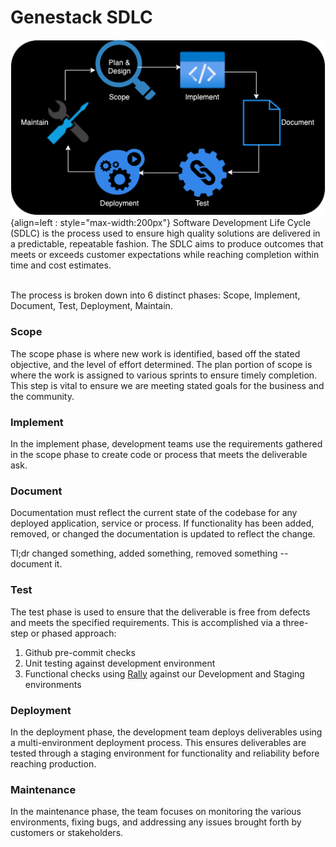 # Genestack SDLC

![SDLC](assets/images/sdlc.png){align=left : style="max-width:200px"}
Software Development Life Cycle (SDLC) is the process used to ensure high quality solutions are delivered in a predictable, repeatable fashion. The SDLC aims to produce outcomes that meets or exceeds customer expectations while reaching completion within time and cost estimates.

<br />The process is broken down into 6 distinct phases:
Scope, Implement, Document, Test, Deployment, Maintain.

### Scope

The scope phase is where new work is identified, based off the stated objective, and the level of effort determined. The plan portion of scope is where the work is assigned to various sprints to ensure timely completion. This step is vital to ensure we are meeting stated goals for the business and the community.

### Implement

In the implement phase, development teams use the requirements gathered in the scope phase to create code or process that meets the deliverable ask.

### Document

Documentation must reflect the current state of the codebase for any deployed application, service or process. If functionality has been added, removed, or changed the documentation is updated to reflect the change.

Tl;dr changed something, added something, removed something -- document it.

### Test

The test phase is used to ensure that the deliverable is free from defects and meets the specified requirements. This is accomplished via a three-step or phased approach:
1. Github pre-commit checks
2. Unit testing against development environment
3. Functional checks using [Rally](https://opendev.org/openstack/rally)
   against our Development and Staging environments

### Deployment

In the deployment phase, the development team deploys deliverables using a multi-environment deployment process. This ensures deliverables are tested through a staging environment for functionality and reliability before reaching production.

### Maintenance

In the maintenance phase, the team focuses on monitoring the various environments, fixing bugs, and addressing any issues brought forth by customers or stakeholders.
